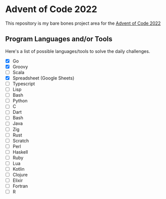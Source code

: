 # Advent of Code 2022

This repository is my bare bones project area for the [Advent of Code 2022](https://adventofcode.com/2022)


## Program Languages and/or Tools

Here's a list of possible languages/tools to solve the daily challenges.

- [X] Go
- [X] Groovy
- [ ] Scala
- [X] Spreadsheet \(Google Sheets\)
- [ ] Typescript
- [ ] Lisp
- [ ] Bash
- [ ] Python
- [ ] C
- [ ] Dart
- [ ] Bash
- [ ] Java
- [ ] Zig
- [ ] Rust
- [ ] Scratch
- [ ] Perl
- [ ] Haskell
- [ ] Ruby
- [ ] Lua
- [ ] Kotlin
- [ ] Clojure
- [ ] Elixir
- [ ] Fortran
- [ ] R